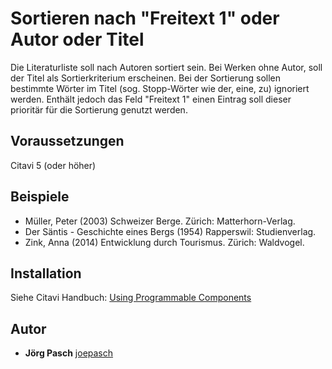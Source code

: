 # Sortieren nach "Freitext 1" oder Autor oder Titel

Die Literaturliste soll nach Autoren sortiert sein. Bei Werken ohne Autor, soll der Titel als Sortierkriterium erscheinen. Bei der Sortierung sollen bestimmte Wörter im Titel (sog. Stopp-Wörter wie der, eine, zu) ignoriert werden. Enthält jedoch das Feld "Freitext 1" einen Eintrag soll dieser prioritär für die Sortierung genutzt werden.

## Voraussetzungen
Citavi 5 (oder höher)

## Beispiele
- Müller, Peter (2003) Schweizer Berge. Zürich: Matterhorn-Verlag.
- Der Säntis - Geschichte eines Bergs (1954) Rapperswil: Studienverlag.
- Zink, Anna (2014) Entwicklung durch Tourismus. Zürich: Waldvogel. 

## Installation
Siehe Citavi Handbuch: [Using Programmable Components](https://www.citavi.com/programmable_components)

## Autor

* **Jörg Pasch** [joepasch](https://github.com/joepasch)
